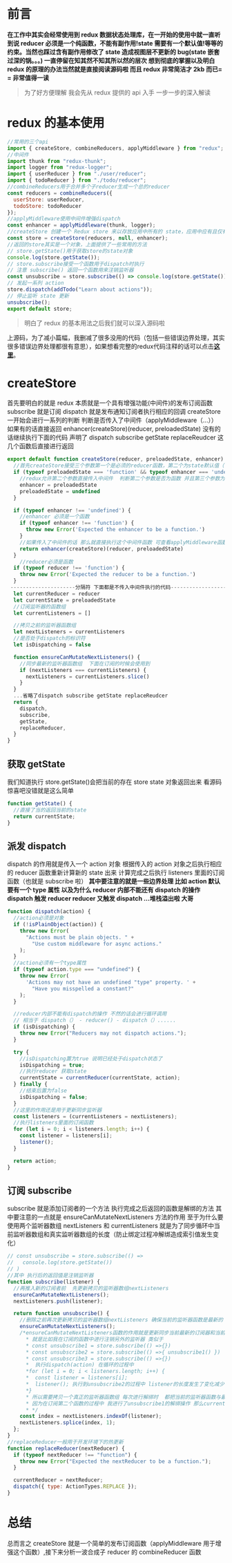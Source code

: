 # 前言

**在工作中其实会经常使用到 redux 数据状态处理库，在一开始的使用中就一直听到说 reducer 必须是一个纯函数，不能有副作用!state 需要有一个默认值!等等的约束。当然也踩过含有副作用修改了 state 造成视图层不更新的 bug(state 嵌套过深的锅。。。) 一直停留在知其然不知其所以然的层次 想到彻底的掌握以及明白 redux 的原理的办法当然就是直接阅读源码啦 而且 redux 非常简洁才 2kb 而已= = 非常值得一读**

> 为了好方便理解 我会先从 redux 提供的 api 入手 一步一步的深入解读

# redux 的基本使用

```javascript
//常用的三个api
import { createStore, combineReducers, applyMiddleware } from "redux";
//中间件
import thunk from "redux-thunk";
import logger from "redux-logger";
import { userReducer } from "./user/reducer";
import { todoReducer } from "./todo/reducer";
//combineReducers用于合并多个子reducer生成一个总的reducer
const reducers = combineReducers({
  userStore: userReducer,
  todoStore: todoReducer
});
//applyMiddleware使用中间件增强dispatch
const enhancer = applyMiddleware(thunk, logger);
//createStore 创建一个 Redux store 来以存放应用中所有的 state，应用中应有且仅有一个 store(react-redux有兼容多个store的写法，后面解读react-redux再说啦)
const store = createStore(reducers, null, enhancer);
//返回的store其实是一个对象，上面提供了一些常用的方法
// store.getState()用于获取store的state对象
console.log(store.getState());
// store.subscribe接受一个函数用于dispatch时执行
// 注意 subscribe() 返回一个函数用来注销监听器
const unsubscribe = store.subscribe(() => console.log(store.getState()));
// 发起一系列 action
store.dispatch(addTodo("Learn about actions"));
// 停止监听 state 更新
unsubscribe();
export default store;
```

> 明白了 redux 的基本用法之后我们就可以深入源码啦

上源码，为了减小篇幅，我删减了很多没用的代码（包括一些错误边界处理，其实很多错误边界处理都很有意思），如果想看完整的redux代码注释的话可以点击[**这里**](https://github.com/carrot-wu/Learn-Redux-Ecosystem "Markdown")。

# createStore

首先要明白的就是 redux 本质就是一个具有增强功能(中间件)的发布订阅函数 subscribe 就是订阅 dispatch 就是发布通知订阅者执行相应的回调
createStore 一开始会进行一系列的判断 判断是否传入了中间件（applyMiddleware（...）） 如果有的话直接返回 enhancer(createStore)(reducer, preloadedState) 没有的话继续执行下面的代码 声明了 dispatch subscribe getState replaceReudcer 这几个函数后直接进行返回

```javascript
export default function createStore(reducer, preloadedState, enhancer) {
  //首先createStore接受三个参数第一个是必须的reducer函数，第二个为state默认值（可传） 第三个enhancer为增强的中间件（可传，redux如此牛逼的原因）
  if (typeof preloadedState === 'function' && typeof enhancer === 'undefined') {
    //redux允许第二个参数直接传入中间件  判断第二个参数是否为函数 并且第三个参数为undefined（证明用户省略了state默认值，传入了第二个参数是中间件）
    enhancer = preloadedState
    preloadedState = undefined
  }

  if (typeof enhancer !== 'undefined') {
    //enhancer 必须是一个函数
    if (typeof enhancer !== 'function') {
      throw new Error('Expected the enhancer to be a function.')
    }
    //如果传入了中间件的话 那么就直接执行这个中间件函数 可查看applyMiddleware函数（为了方便理解我们先不看有中间件传入的createStore方法 跳过这里）
    return enhancer(createStore)(reducer, preloadedState)
  }
    //reducer必须是函数
  if (typeof reducer !== 'function') {
    throw new Error('Expected the reducer to be a function.')
  }
 ---------------------分隔符 下面都是不传入中间件执行的代码------------------------------------------
  let currentReducer = reducer
  let currentState = preloadedState
  //订阅监听器的函数组
  let currentListeners = []

  //拷贝之前的监听器函数组
  let nextListeners = currentListeners
  //是否处于dispatch的标识符
  let isDispatching = false

  function ensureCanMutateNextListeners() {
    //同步最新的监听器函数组  下面在订阅的时候会使用到
    if (nextListeners === currentListeners) {
      nextListeners = currentListeners.slice()
    }
  }
  ...省略了dispatch subscribe getState replaceReudcer
  return {
    dispatch,
    subscribe,
    getState,
    replaceReducer,
  }
}
```

## 获取 getState

我们知道执行 store.getState()会把当前的存在 store state 对象返回出来 看源码 惊喜吧没错就是这么简单

```javascript
function getState() {
  //直接了当的返回当前的state
  return currentState;
}
```

## 派发 dispatch

dispatch 的作用就是传入一个 action 对象 根据传入的 action 对象之后执行相应的 reducer 函数重新计算新的 state 出来 计算完成之后执行 listeners 里面的订阅函数（也就是 subscribe 啦）
**其中要注意的就是一些边界处理 比如 action 默认要有一个 type 属性 以及为什么 reducer 内部不能还有 dispatch 的操作 dispatch 触发 reducer reducer 又触发 dispatch ...堆栈溢出啦 大哥**

```javascript
function dispatch(action) {
  //action必须是对象
  if (!isPlainObject(action)) {
    throw new Error(
      "Actions must be plain objects. " +
        "Use custom middleware for async actions."
    );
  }
  //action必须有一个type属性
  if (typeof action.type === "undefined") {
    throw new Error(
      'Actions may not have an undefined "type" property. ' +
        "Have you misspelled a constant?"
    );
  }

  //reducer内部不能有dispatch的操作 不然的话会进行循环调用
  // 相当于 dispatch（） - reducer() - dispatch（）......
  if (isDispatching) {
    throw new Error("Reducers may not dispatch actions.");
  }

  try {
    //isDispatching置为true 说明已经处于dispatch状态了
    isDispatching = true;
    //执行reducer 获取state
    currentState = currentReducer(currentState, action);
  } finally {
    //结束后置为false
    isDispatching = false;
  }
  //这里的作用还是用于更新同步监听器
  const listeners = (currentListeners = nextListeners);
  //执行listeners里面的订阅函数
  for (let i = 0; i < listeners.length; i++) {
    const listener = listeners[i];
    listener();
  }

  return action;
}
```

## 订阅 subscribe

subscribe 就是添加订阅者的一个方法 执行完成之后返回的函数是解绑的方法 其中要注意的一点就是 ensureCanMutateNextListeners 方法的作用 至于为什么要使用两个监听器数组 nextListeners 和 currentListeners 就是为了同步循环中当前监听器数组和真实监听器数组的长度（防止绑定过程冲解绑造成索引值发生变化）

```javascript
// const unsubscribe = store.subscribe(() =>
//   console.log(store.getState())
// )
//其中 执行后的返回值是注销监听器
function subscribe(listener) {
  //再推入新的订阅者前  先更新拷贝的监听器数组nextListeners
  ensureCanMutateNextListeners();
  nextListeners.push(listener);

  return function unsubscribe() {
    //删除之前再次更新拷贝的监听器数组nextListeners 确保当前的监听器函数是最新的
    ensureCanMutateNextListeners();
    /*ensureCanMutateNextListeners函数的作用就是更新同步当前最新的订阅器和当前的订阅器 假的如果就使用currentListeners作为删除和添加的数组
      * 就是比如我在订阅的函数中进行注销另外的监听器 类似于
      * const unsubscribe1 = store.subscribe(() =>{})
      * const unsubscribe2 = store.subscribe(() =>{ unsubscribe1() })
      * const unsubscribe3 = store.subscribe(() =>{})
      *  执行dispatch(action) 在循环的过程中
      *for (let i = 0; i < listeners.length; i++) {
      *  const listener = listeners[i];
      *  listener(); 执行到unsubscribe2的过程中 listener的长度发生了变化减少了1 那么就会造成跳过下一个订阅
      *}
      * 所以需要拷贝一个真正的监听器函数组 每次进行解绑时  都把当前的监听器函数与最新的监听器函数进行同步
      * 因为在订阅第二个函数的过程中 我进行了unsubscribe1的解绑操作 那么currentListeners数组的索引值也发生了改变 所以需要一个拷贝来真正同步真正的订阅器数组
      * */
    const index = nextListeners.indexOf(listener);
    nextListeners.splice(index, 1);
  };
}
//replaceReducer一般用于开发环境下的热更新
function replaceReducer(nextReducer) {
  if (typeof nextReducer !== "function") {
    throw new Error("Expected the nextReducer to be a function.");
  }

  currentReducer = nextReducer;
  dispatch({ type: ActionTypes.REPLACE });
}
```

# 总结
总而言之 createStore 就是一个简单的发布订阅函数（applyMiddleware 用于增强这个函数）,接下来分析一波合成子 reducer 的 combineReducer 函数
